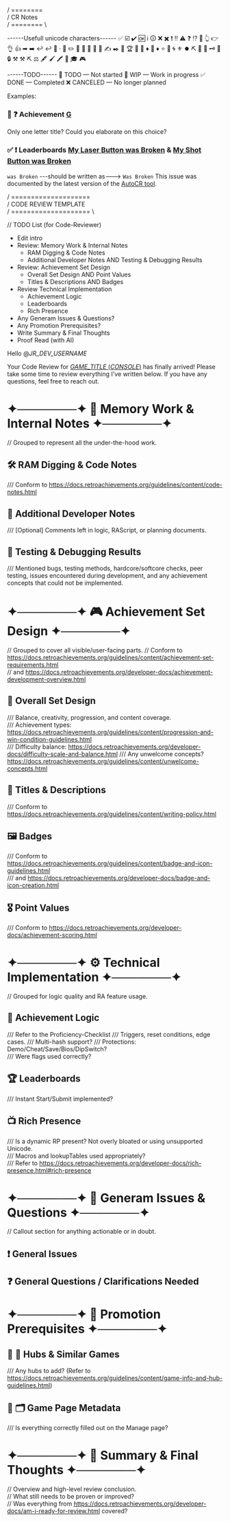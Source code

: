 / ======== \
/ CR Notes \
/ ======== \

------Usefull unicode characters------
✅ ☑️ ✔️ 🆗
ℹ️   🛈
❌  ✖️
❗  ‼️  ⚠️
❓ ⁉️  🚩
👆  👉  👌  👍
➡   ➡️
↩   ↩️   🔄
·
📝  ✏️  📜  💬  📑  📌  📍  ✍️  ✒️
💎 🏆  💠 🏅 
♦  🔶 ♦️  ⭐️  🔶  🌀  ⚜️  ⏺️ 
⛏️  🔨  🔧  🗝️  🔑  🔒  ⚒️ ⚒ ⛏ ⚖️
🖋️  🖌️  🖍️  🔎
🎓 	🎮


------TODO------
🔲 TODO — Not started
🔄 WIP — Work in progress
✅ DONE — Completed
❌ CANCELED — No longer planned

Examples:

### 🔲 ❓ Achievement [G](https://retroachievements.org/achievement/482465)
Only one letter title? Could you elaborate on this choice?

### ✅ ❗ Leaderboards [My Laser Button was Broken](https://retroachievements.org/leaderboardinfo.php?i=123855) & [My Shot Button was Broken](https://retroachievements.org/leaderboardinfo.php?i=123856)
`was Broken` ---should be written as---> `Was Broken`
This issue was documented by the latest version of the [AutoCR tool](https://authorblues.github.io/retroachievements/AutoCR/).



/ ==================== \
/ CODE REVIEW TEMPLATE \
/ ==================== \

// TODO List (for Code-Reviewer)
- Edit intro
- Review: Memory Work & Internal Notes
    - RAM Digging & Code Notes 
    - Additional Developer Notes AND Testing & Debugging Results 
- Review: Achievement Set Design
    - Overall Set Design AND Point Values
    - Titles & Descriptions AND Badges
- Review Technical Implementation
    - Achievement Logic
    - Leaderboards
    - Rich Presence
- Any Generam Issues & Questions?
- Any Promotion Prerequisites?
- Write Summary & Final Thoughts
- Proof Read (with AI)



Hello @_JR_DEV_USERNAME_

Your Code Review for [_GAME_TITLE_ (_CONSOLE_)](_UNOFFICIAL_ACHIEVEMENT_LIST_LINK_) has finally arrived!
Please take some time to review everything I've written below. If you have any questions, feel free to reach out.


# ✦───────✦ 🧠 Memory Work & Internal Notes ✦───────✦
// Grouped to represent all the under-the-hood work.

## 🛠️ RAM Digging & Code Notes  
/// Conform to https://docs.retroachievements.org/guidelines/content/code-notes.html

## 🧾 Additional Developer Notes  
/// [Optional] Comments left in logic, RAScript, or planning documents.

## 🧪 Testing & Debugging Results  
/// Mentioned bugs, testing methods, hardcore/softcore checks, peer testing, issues encountered during development, and any achievement concepts that could not be implemented.



# ✦───────✦ 🎮 Achievement Set Design ✦───────✦
// Grouped to cover all visible/user-facing parts.
// Conform to https://docs.retroachievements.org/guidelines/content/achievement-set-requirements.html  
//         and https://docs.retroachievements.org/developer-docs/achievement-development-overview.html

## 🎯 Overall Set Design  
/// Balance, creativity, progression, and content coverage.  
/// Achievement types: https://docs.retroachievements.org/guidelines/content/progression-and-win-condition-guidelines.html  
/// Difficulty balance: https://docs.retroachievements.org/developer-docs/difficulty-scale-and-balance.html
/// Any unwelcome concepts? https://docs.retroachievements.org/guidelines/content/unwelcome-concepts.html

## 📝 Titles & Descriptions  
/// Conform to https://docs.retroachievements.org/guidelines/content/writing-policy.html

## 🖼️ Badges  
/// Conform to https://docs.retroachievements.org/guidelines/content/badge-and-icon-guidelines.html  
///          and https://docs.retroachievements.org/developer-docs/badge-and-icon-creation.html

## 🎖️ Point Values  
/// Conform to https://docs.retroachievements.org/developer-docs/achievement-scoring.html



# ✦───────✦ ⚙️ Technical Implementation ✦───────✦
// Grouped for logic quality and RA feature usage.

## 🧩 Achievement Logic 
/// Refer to the Proficiency-Checklist
/// Triggers, reset conditions, edge cases. 
/// Multi-hash support?
/// Protections: Demo/Cheat/Save/Bios/DipSwitch?  
/// Were flags used correctly? 

## 🏆 Leaderboards 
/// Instant Start/Submit implemented?

## 📺 Rich Presence  
/// Is a dynamic RP present? Not overly bloated or using unsupported Unicode.  
/// Macros and lookupTables used appropriately?  
/// Refer to https://docs.retroachievements.org/developer-docs/rich-presence.html#rich-presence



# ✦───────✦ 🚧 Generam Issues & Questions ✦───────✦
// Callout section for anything actionable or in doubt.

## ❗ General Issues 

## ❓ General Questions / Clarifications Needed


# ✦───────✦ 🔑 Promotion Prerequisites ✦───────✦

## 🔲 🧭 Hubs & Similar Games
/// Any hubs to add? (Refer to https://docs.retroachievements.org/guidelines/content/game-info-and-hub-guidelines.html)

## 🔲 🗂️ Game Page Metadata 
/// Is everything correctly filled out on the Manage page?


# ✦───────✦ 📜 Summary & Final Thoughts ✦───────✦
// Overview and high-level review conclusion.  
// What still needs to be proven or improved?  
// Was everything from https://docs.retroachievements.org/developer-docs/am-i-ready-for-review.html covered?
